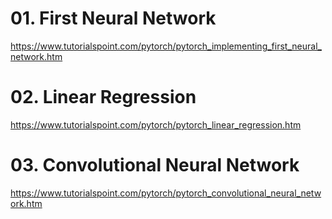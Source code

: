 # 01. First Neural Network
https://www.tutorialspoint.com/pytorch/pytorch_implementing_first_neural_network.htm

# 02. Linear Regression
https://www.tutorialspoint.com/pytorch/pytorch_linear_regression.htm

# 03. Convolutional Neural Network
https://www.tutorialspoint.com/pytorch/pytorch_convolutional_neural_network.htm

